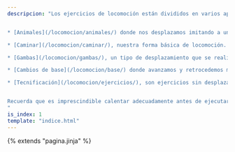 ```yaml
---
descripcion: "Los ejercicios de locomoción están divididos en varios apartados:


* [Animales](/locomocion/animales/) donde nos desplazamos imitando a un animal.

* [Caminar](/locomocion/caminar/), nuestra forma básica de locomoción.

* [Gambas](/locomocion/gambas/), un tipo de desplazamiento que se realiza en el suelo boca arriba.

* [Cambios de base](/locomocion/base/) donde avanzamos y retrocedemos moviendo la base entre pies y manos.

* [Tecnificación](/locomocion/ejercicios/), son ejercicios sin desplazamiento pero nos permiten perfeccionar ciertos aspectos.


Recuerda que es imprescindible calentar adecuadamente antes de ejecutar algún ejercicio. Si tienes lesiones consulta antes a un profesional.
"
is_index: 1
template: "indice.html"
---
```

{% extends "pagina.jinja" %}
